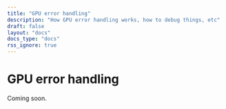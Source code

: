 ```yaml
---
title: "GPU error handling"
description: "How GPU error handling works, how to debug things, etc"
draft: false
layout: "docs"
docs_type: "docs"
rss_ignore: true
---
```


# GPU error handling

Coming soon.
